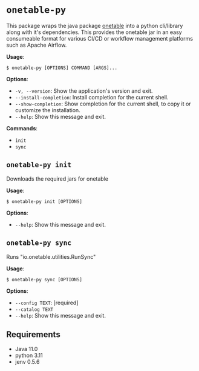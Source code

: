 # `onetable-py`
This package wraps the java package [onetable](https://onetable.dev) into a python cli/library along with it's dependencies. This provides the onetable jar in an easy consumeable format for various CI/CD or workflow management platforms such as Apache Airflow.

**Usage**:

```console
$ onetable-py [OPTIONS] COMMAND [ARGS]...
```

**Options**:

* `-v, --version`: Show the application's version and exit.
* `--install-completion`: Install completion for the current shell.
* `--show-completion`: Show completion for the current shell, to copy it or customize the installation.
* `--help`: Show this message and exit.

**Commands**:

* `init`
* `sync`

## `onetable-py init`
Downloads the required jars for onetable

**Usage**:

```console
$ onetable-py init [OPTIONS]
```

**Options**:

* `--help`: Show this message and exit.

## `onetable-py sync`
Runs "io.onetable.utilities.RunSync"

**Usage**:

```console
$ onetable-py sync [OPTIONS]
```

**Options**:

* `--config TEXT`: [required]
* `--catalog TEXT`
* `--help`: Show this message and exit.

## Requirements

* Java 11.0
* python 3.11
* jenv 0.5.6
